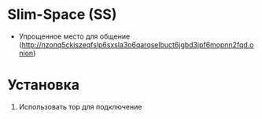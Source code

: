 # Slim-Space (SS)
* Упрощенное место для общение (http://nzonq5ckiszeqfslp6sxsla3o6qarqselbuct6jgbd3jpf6mopnn2fqd.onion)

# Установка
1. Использовать тор для подключение

